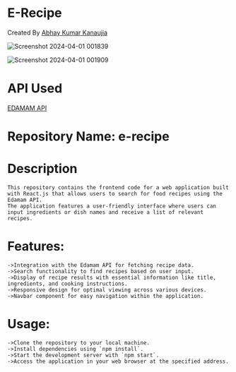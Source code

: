 
# E-Recipe

Created By [Abhay Kumar Kanaujia](https://github.com/abhaykumarkanaujia)

![Screenshot 2024-04-01 001839](https://github.com/abhaykumarkanaujia/e-recipes/assets/71314794/3b1407c9-87a7-4c03-b31e-81ff0f619334)

![Screenshot 2024-04-01 001909](https://github.com/abhaykumarkanaujia/e-recipes/assets/71314794/eabf631b-08cc-4278-bb46-f94bd6200c1b)


# API Used

[EDAMAM API](https://developer.edamam.com/edamam-recipe-api)


# Repository Name: e-recipe

# Description

    This repository contains the frontend code for a web application built with React.js that allows users to search for food recipes using the Edamam API.
    The application features a user-friendly interface where users can input ingredients or dish names and receive a list of relevant recipes.

# Features:

    ->Integration with the Edamam API for fetching recipe data.
    ->Search functionality to find recipes based on user input.
    ->Display of recipe results with essential information like title, ingredients, and cooking instructions.
    ->Responsive design for optimal viewing across various devices.
    ->Navbar component for easy navigation within the application.

# Usage:

    ->Clone the repository to your local machine.
    ->Install dependencies using `npm install`.
    ->Start the development server with `npm start`.
    ->Access the application in your web browser at the specified address.
